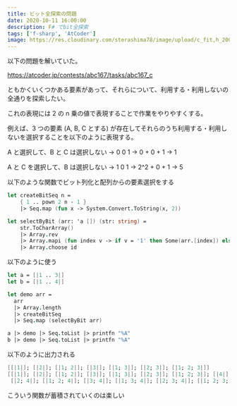 ```yaml
---
title: ビット全探索の問題
date: 2020-10-11 16:00:00
description: F# でbit全探索
tags: ['f-sharp', 'AtCoder']
image: https://res.cloudinary.com/sterashima78/image/upload/c_fit,h_200,w_320,y_0/v1596859521/blog/fsharp.png
---
```


以下の問題を解いていた。

https://atcoder.jp/contests/abc167/tasks/abc167_c

ともかくいくつかある要素があって、それらについて、利用する・利用しないの全通りを探索したい。

これの表現には 2 の n 乗の値で表現することで作業をやりやすくする。

例えば、3 つの要素 (A, B, C とする) が存在してそれらのうち利用する・利用しないを選択することを以下のように表現する。

A と選択して、B と C は選択しない -> 0 0 1 -> 0 + 0 + 1 -> 1

A と C を選択して、B は選択しない -> 1 0 1 -> 2^2 + 0 + 1 -> 5

以下のような関数でビット列化と配列からの要素選択をする

```fsharp
let createBitSeq n =
    { 1 .. pown 2 n - 1 }
    |> Seq.map (fun x -> System.Convert.ToString(x, 2))

let selectByBit (arr: 'a []) (str: string) =
    str.ToCharArray()
    |> Array.rev
    |> Array.mapi (fun index v -> if v = '1' then Some(arr.[index]) else None)
    |> Array.choose id
```

以下のように使う

```fsharp
let a = [|1 .. 3|]
let b = [|1 .. 4|]

let demo arr =
  arr
  |> Array.length
  |> createBitSeq
  |> Seq.map (selectByBit arr)

a |> demo |> Seq.toList |> printfn "%A"
b |> demo |> Seq.toList |> printfn "%A"
```

以下のように出力される

```fsharp
[[|1|]; [|2|]; [|1; 2|]; [|3|]; [|1; 3|]; [|2; 3|]; [|1; 2; 3|]]
[[|1|]; [|2|]; [|1; 2|]; [|3|]; [|1; 3|]; [|2; 3|]; [|1; 2; 3|]; [|4|]; [|1; 4|];
 [|2; 4|]; [|1; 2; 4|]; [|3; 4|]; [|1; 3; 4|]; [|2; 3; 4|]; [|1; 2; 3; 4|]]
```

こういう関数が蓄積されていくのは楽しい
